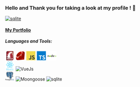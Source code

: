 ### Hello and Thank you for taking a look at my profile ! :herb: 
[<img src="https://raw.githubusercontent.com/rahuldkjain/github-profile-readme-generator/master/src/images/icons/Social/linked-in-alt.svg" alt="sqlite" width="30" height="30"/>](https://www.linkedin.com/in/gwladysengels/)

#### [My Portfolio](https://gwladys-g.github.io/my-portfolio/)  

<h5 align="left">Languages and Tools:</h5>
<p align="left"> 
<img src="https://raw.githubusercontent.com/devicons/devicon/master/icons/rails/rails-original-wordmark.svg" alt="rails" width="30" height="30"/>
<img src="https://raw.githubusercontent.com/devicons/devicon/master/icons/ruby/ruby-original.svg" alt="ruby" width="30" height="30"/>
<img src="https://raw.githubusercontent.com/devicons/devicon/master/icons/javascript/javascript-original.svg" alt="javascript" width="30" height="30"/> 
<img src="https://raw.githubusercontent.com/devicons/devicon/master/icons/typescript/typescript-original.svg" alt="typescript" width="30" height="30"/>
 <img src="https://raw.githubusercontent.com/devicons/devicon/master/icons/nodejs/nodejs-original-wordmark.svg" alt="nodejs" width="30" height="30"/> 
 <br/>
<img src="https://raw.githubusercontent.com/devicons/devicon/master/icons/react/react-original-wordmark.svg" alt="react" width="30" height="30"/>
 <img src="https://upload.wikimedia.org/wikipedia/commons/9/95/Vue.js_Logo_2.svg" alt="VueJs" width="30" height="30"/>
  <br/> 
<img src="https://raw.githubusercontent.com/devicons/devicon/master/icons/postgresql/postgresql-original-wordmark.svg" alt="postgresql" width="30" height="30"/> 
<img src="https://avatars.githubusercontent.com/u/7552965?s=280&v=4" alt="Moongoose" width="30" height="30"/> 
<img src="https://www.vectorlogo.zone/logos/sqlite/sqlite-icon.svg" alt="sqlite" width="30" height="30"/></p>


 




